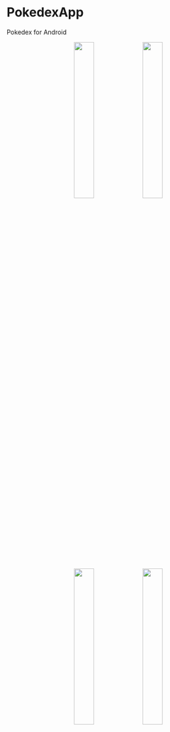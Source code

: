 # PokedexApp
Pokedex for Android

<p align="middle">
  <img src="https://i.imgur.com/114tzYa.jpg" width="30%">
  <img src="https://i.imgur.com/2IQnaMx.jpg" width="30%">
</p>

<p align="middle">
  <img src="https://imgur.com/NoRz6DR.jpg" width="30%">
  <img src="https://i.imgur.com/ZUMeVgG.jpg" width="30%">
</p>




